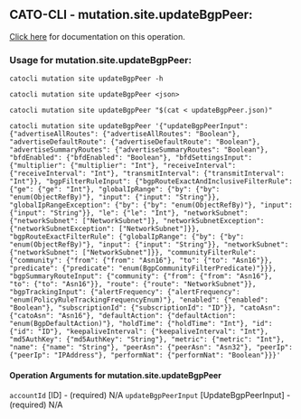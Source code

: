 
## CATO-CLI - mutation.site.updateBgpPeer:
[Click here](https://api.catonetworks.com/documentation/#mutation-updateBgpPeer) for documentation on this operation.

### Usage for mutation.site.updateBgpPeer:

`catocli mutation site updateBgpPeer -h`

`catocli mutation site updateBgpPeer <json>`

`catocli mutation site updateBgpPeer "$(cat < updateBgpPeer.json)"`

`catocli mutation site updateBgpPeer '{"updateBgpPeerInput": {"advertiseAllRoutes": {"advertiseAllRoutes": "Boolean"}, "advertiseDefaultRoute": {"advertiseDefaultRoute": "Boolean"}, "advertiseSummaryRoutes": {"advertiseSummaryRoutes": "Boolean"}, "bfdEnabled": {"bfdEnabled": "Boolean"}, "bfdSettingsInput": {"multiplier": {"multiplier": "Int"}, "receiveInterval": {"receiveInterval": "Int"}, "transmitInterval": {"transmitInterval": "Int"}}, "bgpFilterRuleInput": {"bgpRouteExactAndInclusiveFilterRule": {"ge": {"ge": "Int"}, "globalIpRange": {"by": {"by": "enum(ObjectRefBy)"}, "input": {"input": "String"}}, "globalIpRangeException": {"by": {"by": "enum(ObjectRefBy)"}, "input": {"input": "String"}}, "le": {"le": "Int"}, "networkSubnet": {"networkSubnet": ["NetworkSubnet"]}, "networkSubnetException": {"networkSubnetException": ["NetworkSubnet"]}}, "bgpRouteExactFilterRule": {"globalIpRange": {"by": {"by": "enum(ObjectRefBy)"}, "input": {"input": "String"}}, "networkSubnet": {"networkSubnet": ["NetworkSubnet"]}}, "communityFilterRule": {"community": {"from": {"from": "Asn16"}, "to": {"to": "Asn16"}}, "predicate": {"predicate": "enum(BgpCommunityFilterPredicate)"}}}, "bgpSummaryRouteInput": {"community": {"from": {"from": "Asn16"}, "to": {"to": "Asn16"}}, "route": {"route": "NetworkSubnet"}}, "bgpTrackingInput": {"alertFrequency": {"alertFrequency": "enum(PolicyRuleTrackingFrequencyEnum)"}, "enabled": {"enabled": "Boolean"}, "subscriptionId": {"subscriptionId": "ID"}}, "catoAsn": {"catoAsn": "Asn16"}, "defaultAction": {"defaultAction": "enum(BgpDefaultAction)"}, "holdTime": {"holdTime": "Int"}, "id": {"id": "ID"}, "keepaliveInterval": {"keepaliveInterval": "Int"}, "md5AuthKey": {"md5AuthKey": "String"}, "metric": {"metric": "Int"}, "name": {"name": "String"}, "peerAsn": {"peerAsn": "Asn32"}, "peerIp": {"peerIp": "IPAddress"}, "performNat": {"performNat": "Boolean"}}}'`

#### Operation Arguments for mutation.site.updateBgpPeer ####
`accountId` [ID] - (required) N/A 
`updateBgpPeerInput` [UpdateBgpPeerInput] - (required) N/A 

